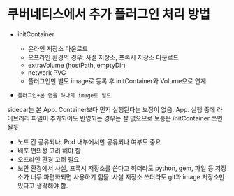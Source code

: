 # 쿠버네티스에서 추가 플러그인 처리 방법

- initContainer
  - 온라인 저장소 다운로드
  - 오프라인 환경의 경우: 사설 저장소, 프록시 저장소 다운로드
  - extraVolume (hostPath, emptyDir)
  - network PVC
  - 플러그인만 별도 image로 등록 후 initContainer와 Volume으로 연계 

- `플러그인+본 앱을 하나의 image로 빌드`

sidecar는 본 App. Container보다 먼저 실행된다는 보장이 없음. App. 실행 중에 라이브러리 파일이 추가되어도 반영되는 경우는 잘 없으므로 보통은 initContainer 쓰면 될듯

- 노드 간 공유되나, Pod 내부에서만 공유되나 여부도 중요
- 배포 편의성 고려 해야 함
- 오프라인 환경 고려 필요
- 보안 환경에서 사설, 프록시 저장소를 쓴다고 하더라도 python, gem, 파일 등 저장소가 너무 파편화되면 사용하기 힘듦. 사설 저장소 쓰더라도 git과 image 저장소만 있다고 생각해야 함.
